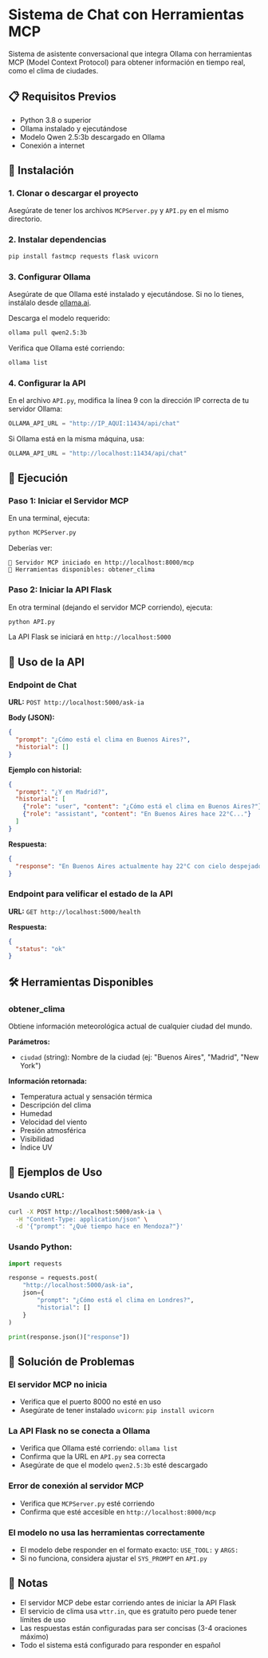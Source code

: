 # Sistema de Chat con Herramientas MCP

Sistema de asistente conversacional que integra Ollama con herramientas MCP (Model Context Protocol) para obtener información en tiempo real, como el clima de ciudades.

## 📋 Requisitos Previos

- Python 3.8 o superior
- Ollama instalado y ejecutándose
- Modelo Qwen 2.5:3b descargado en Ollama
- Conexión a internet

## 🔧 Instalación

### 1. Clonar o descargar el proyecto

Asegúrate de tener los archivos `MCPServer.py` y `API.py` en el mismo directorio.

### 2. Instalar dependencias

```bash
pip install fastmcp requests flask uvicorn
```

### 3. Configurar Ollama

Asegúrate de que Ollama esté instalado y ejecutándose. Si no lo tienes, instálalo desde [ollama.ai](https://ollama.ai).

Descarga el modelo requerido:

```bash
ollama pull qwen2.5:3b
```

Verifica que Ollama esté corriendo:

```bash
ollama list
```

### 4. Configurar la API

En el archivo `API.py`, modifica la línea 9 con la dirección IP correcta de tu servidor Ollama:

```python
OLLAMA_API_URL = "http://IP_AQUI:11434/api/chat"
```

Si Ollama está en la misma máquina, usa:

```python
OLLAMA_API_URL = "http://localhost:11434/api/chat"
```

## 🚀 Ejecución

### Paso 1: Iniciar el Servidor MCP

En una terminal, ejecuta:

```bash
python MCPServer.py
```

Deberías ver:

```
🚀 Servidor MCP iniciado en http://localhost:8000/mcp
📡 Herramientas disponibles: obtener_clima
```

### Paso 2: Iniciar la API Flask

En otra terminal (dejando el servidor MCP corriendo), ejecuta:

```bash
python API.py
```

La API Flask se iniciará en `http://localhost:5000`

## 📡 Uso de la API

### Endpoint de Chat

**URL:** `POST http://localhost:5000/ask-ia`

**Body (JSON):**

```json
{
  "prompt": "¿Cómo está el clima en Buenos Aires?",
  "historial": []
}
```

**Ejemplo con historial:**

```json
{
  "prompt": "¿Y en Madrid?",
  "historial": [
    {"role": "user", "content": "¿Cómo está el clima en Buenos Aires?"},
    {"role": "assistant", "content": "En Buenos Aires hace 22°C..."}
  ]
}
```

**Respuesta:**

```json
{
  "response": "En Buenos Aires actualmente hay 22°C con cielo despejado. La sensación térmica es de 21°C y hay un 65% de humedad."
}
```

### Endpoint para velificar el estado de la API

**URL:** `GET http://localhost:5000/health`

**Respuesta:**

```json
{
  "status": "ok"
}
```

## 🛠️ Herramientas Disponibles

### obtener_clima

Obtiene información meteorológica actual de cualquier ciudad del mundo.

**Parámetros:**
- `ciudad` (string): Nombre de la ciudad (ej: "Buenos Aires", "Madrid", "New York")

**Información retornada:**
- Temperatura actual y sensación térmica
- Descripción del clima
- Humedad
- Velocidad del viento
- Presión atmosférica
- Visibilidad
- Índice UV

## 🧪 Ejemplos de Uso

### Usando cURL:

```bash
curl -X POST http://localhost:5000/ask-ia \
  -H "Content-Type: application/json" \
  -d '{"prompt": "¿Qué tiempo hace en Mendoza?"}'
```

### Usando Python:

```python
import requests

response = requests.post(
    "http://localhost:5000/ask-ia",
    json={
        "prompt": "¿Cómo está el clima en Londres?",
        "historial": []
    }
)

print(response.json()["response"])
```

## 🐛 Solución de Problemas

### El servidor MCP no inicia

- Verifica que el puerto 8000 no esté en uso
- Asegúrate de tener instalado `uvicorn`: `pip install uvicorn`

### La API Flask no se conecta a Ollama

- Verifica que Ollama esté corriendo: `ollama list`
- Confirma que la URL en `API.py` sea correcta
- Asegúrate de que el modelo `qwen2.5:3b` esté descargado

### Error de conexión al servidor MCP

- Verifica que `MCPServer.py` esté corriendo
- Confirma que esté accesible en `http://localhost:8000/mcp`

### El modelo no usa las herramientas correctamente

- El modelo debe responder en el formato exacto: `USE_TOOL:` y `ARGS:`
- Si no funciona, considera ajustar el `SYS_PROMPT` en `API.py`

## 📝 Notas

- El servidor MCP debe estar corriendo antes de iniciar la API Flask
- El servicio de clima usa `wttr.in`, que es gratuito pero puede tener límites de uso
- Las respuestas están configuradas para ser concisas (3-4 oraciones máximo)
- Todo el sistema está configurado para responder en español
